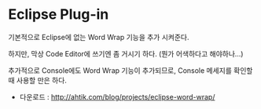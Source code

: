 # Eclipse Plug-in

기본적으로 Eclipse에 없는 Word Wrap 기능을 추가 시켜준다.

하지만, 막상 Code Editor에 쓰기엔 좀 거시기 하다. (뭔가 어색하다고 해야하나...)

추가적으로 Console에도 Word Wrap 기능이 추가되므로, Console 메세지를 확인할 때 사용할 만은 하다. 

- 다운로드 : <http://ahtik.com/blog/projects/eclipse-word-wrap/>

